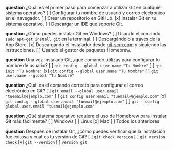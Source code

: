 **question** ¿Cuál es el primer paso para comenzar a utilizar Git en cualquier sistema operativo?
[ ] Configurar tu nombre de usuario y correo electrónico en el navegador.
[ ] Crear un repositorio en GitHub.
[x] Instalar Git en tu sistema operativo.
[ ] Descargar un IDE que soporte Git.

**question** ¿Cómo puedes instalar Git en Windows?
[ ] Usando el comando `sudo apt-get install git` en la terminal.
[ ] Descargándolo a través de la App Store.
[x] Descargando el instalador desde [git-scm.com](https://git-scm.com/) y siguiendo las instrucciones.
[ ] Usando el gestor de paquetes Homebrew.

**question** Una vez instalado Git, ¿qué comando utilizas para configurar tu nombre de usuario?
[ ] `git config --global user.name "Tu Nombre"`
[ ] `git init "Tu Nombre"`
[x] `git config --global user.name "Tu Nombre"`
[ ] `git user.name --global "Tu Nombre"`

**question** ¿Cuál es el comando correcto para configurar el correo electrónico en Git?
[ ] `git email --global user.email "tuemail@ejemplo.com"`
[ ] `git config user.email "tuemail@ejemplo.com"`
[x] `git config --global user.email "tuemail@ejemplo.com"`
[ ] `git --config global.user.email "tuemail@ejemplo.com"`

**question** ¿Qué sistema operativo requiere el uso de Homebrew para instalar Git más fácilmente?
[ ] Windows
[ ] Linux
[x] Mac
[ ] Todos los anteriores

**question** Después de instalar Git, ¿cómo puedes verificar que la instalación fue exitosa y cuál es tu versión de Git?
[ ] `git check version`
[ ] `git version check`
[x] `git --version`
[ ] `version git`
